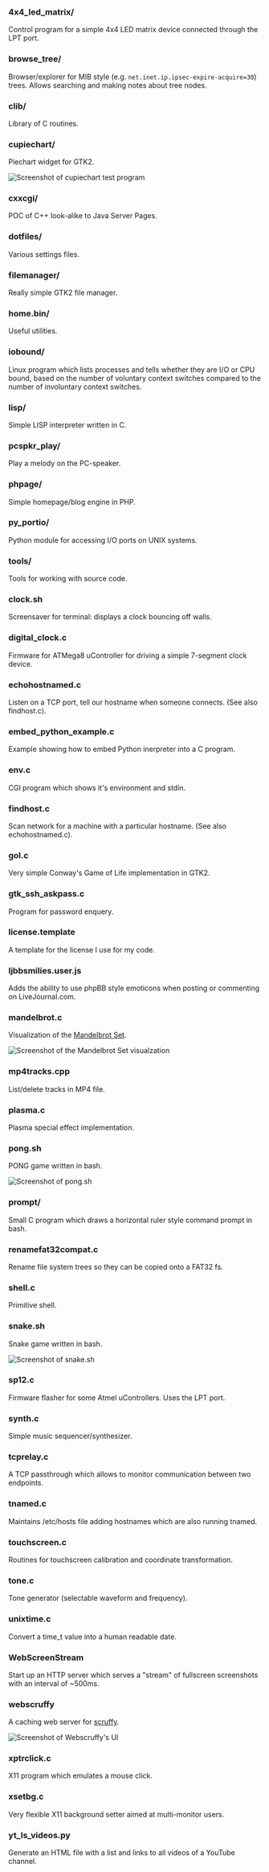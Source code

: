 ### 4x4_led_matrix/
Control program for a simple 4x4 LED matrix device connected through the LPT port.
### browse_tree/
Browser/explorer for MIB style (e.g. `net.inet.ip.ipsec-expire-acquire=30`) trees. Allows searching and making notes about tree nodes.
### clib/
Library of C routines.
### cupiechart/
Piechart widget for GTK2.

![Screenshot of cupiechart test program](https://raw.githubusercontent.com/slavc/misc/master/cupiechart/screenshot.png)
### cxxcgi/
POC of C++ look-alike to Java Server Pages.
### dotfiles/
Various settings files.
### filemanager/
Really simple GTK2 file manager.
### home.bin/
Useful utilities.
### iobound/
Linux program which lists processes and tells whether they are I/O or CPU
bound, based on the number of voluntary context switches compared to the number
of involuntary context switches.
### lisp/
Simple LISP interpreter written in C.
### pcspkr_play/
Play a melody on the PC-speaker.
### phpage/
Simple homepage/blog engine in PHP.
### py_portio/
Python module for accessing I/O ports on UNIX systems.
### tools/
Tools for working with source code.
### clock.sh
Screensaver for terminal: displays a clock bouncing off walls.
### digital_clock.c
Firmware for ATMega8 uController for driving a simple 7-segment clock device.
### echohostnamed.c
Listen on a TCP port, tell our hostname when someone connects. (See also findhost.c).
### embed_python_example.c
Example showing how to embed Python inerpreter into a C program.
### env.c
CGI program which shows it's environment and stdin.
### findhost.c
Scan network for a machine with a particular hostname. (See also echohostnamed.c).
### gol.c
Very simple Conway's Game of Life implementation in GTK2.
### gtk_ssh_askpass.c
Program for password enquery.
### license.template
A template for the license I use for my code.
### ljbbsmilies.user.js
Adds the ability to use phpBB style emoticons when posting or commenting on LiveJournal.com.
### mandelbrot.c
Visualization of the [Mandelbrot Set](http://en.wikipedia.org/wiki/Mandelbrot_set).

![Screenshot of the Mandelbrot Set visualzation](https://raw.githubusercontent.com/slavc/misc/master/mandelbrot.png)
### mp4tracks.cpp
List/delete tracks in MP4 file.
### plasma.c
Plasma special effect implementation.
### pong.sh
PONG game written in bash.

![Screenshot of pong.sh](https://raw.githubusercontent.com/slavc/misc/master/pong_screenshot.png)
### prompt/
Small C program which draws a horizontal ruler style command prompt in bash.
### renamefat32compat.c
Rename file system trees so they can be copied onto a FAT32 fs.
### shell.c
Primitive shell.
### snake.sh
Snake game written in bash.

![Screenshot of snake.sh](https://raw.githubusercontent.com/slavc/misc/master/snake_screenshot.png)
### sp12.c
Firmware flasher for some Atmel uControllers. Uses the LPT port.
### synth.c
Simple music sequencer/synthesizer.
### tcprelay.c
A TCP passthrough which allows to monitor communication between two endpoints.
### tnamed.c
Maintains /etc/hosts file adding hostnames which are also running tnamed.
### touchscreen.c
Routines for touchscreen calibration and coordinate transformation.
### tone.c
Tone generator (selectable waveform and frequency).
### unixtime.c
Convert a time_t value into a human readable date.
### WebScreenStream
Start up an HTTP server which serves a "stream" of fullscreen screenshots with
an interval of ~500ms.
### webscruffy
A caching web server for [scruffy](https://github.com/aivarsk/scruffy).

![Screenshot of Webscruffy's UI](https://raw.githubusercontent.com/slavc/misc/master/webscruffy/screenshot.png)
### xptrclick.c
X11 program which emulates a mouse click.
### xsetbg.c
Very flexible X11 background setter aimed at multi-monitor users.
### yt_ls_videos.py
Generate an HTML file with a list and links to all videos of a YouTube channel.
